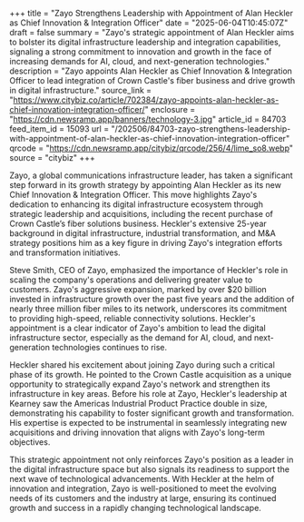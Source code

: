 +++
title = "Zayo Strengthens Leadership with Appointment of Alan Heckler as Chief Innovation & Integration Officer"
date = "2025-06-04T10:45:07Z"
draft = false
summary = "Zayo's strategic appointment of Alan Heckler aims to bolster its digital infrastructure leadership and integration capabilities, signaling a strong commitment to innovation and growth in the face of increasing demands for AI, cloud, and next-generation technologies."
description = "Zayo appoints Alan Heckler as Chief Innovation & Integration Officer to lead integration of Crown Castle's fiber business and drive growth in digital infrastructure."
source_link = "https://www.citybiz.co/article/702384/zayo-appoints-alan-heckler-as-chief-innovation-integration-officer/"
enclosure = "https://cdn.newsramp.app/banners/technology-3.jpg"
article_id = 84703
feed_item_id = 15093
url = "/202506/84703-zayo-strengthens-leadership-with-appointment-of-alan-heckler-as-chief-innovation-integration-officer"
qrcode = "https://cdn.newsramp.app/citybiz/qrcode/256/4/lime_so8.webp"
source = "citybiz"
+++

<p>Zayo, a global communications infrastructure leader, has taken a significant step forward in its growth strategy by appointing Alan Heckler as its new Chief Innovation & Integration Officer. This move highlights Zayo's dedication to enhancing its digital infrastructure ecosystem through strategic leadership and acquisitions, including the recent purchase of Crown Castle’s fiber solutions business. Heckler's extensive 25-year background in digital infrastructure, industrial transformation, and M&A strategy positions him as a key figure in driving Zayo's integration efforts and transformation initiatives.</p><p>Steve Smith, CEO of Zayo, emphasized the importance of Heckler's role in scaling the company's operations and delivering greater value to customers. Zayo's aggressive expansion, marked by over $20 billion invested in infrastructure growth over the past five years and the addition of nearly three million fiber miles to its network, underscores its commitment to providing high-speed, reliable connectivity solutions. Heckler's appointment is a clear indicator of Zayo's ambition to lead the digital infrastructure sector, especially as the demand for AI, cloud, and next-generation technologies continues to rise.</p><p>Heckler shared his excitement about joining Zayo during such a critical phase of its growth. He pointed to the Crown Castle acquisition as a unique opportunity to strategically expand Zayo's network and strengthen its infrastructure in key areas. Before his role at Zayo, Heckler's leadership at Kearney saw the Americas Industrial Product Practice double in size, demonstrating his capability to foster significant growth and transformation. His expertise is expected to be instrumental in seamlessly integrating new acquisitions and driving innovation that aligns with Zayo's long-term objectives.</p><p>This strategic appointment not only reinforces Zayo's position as a leader in the digital infrastructure space but also signals its readiness to support the next wave of technological advancements. With Heckler at the helm of innovation and integration, Zayo is well-positioned to meet the evolving needs of its customers and the industry at large, ensuring its continued growth and success in a rapidly changing technological landscape.</p>